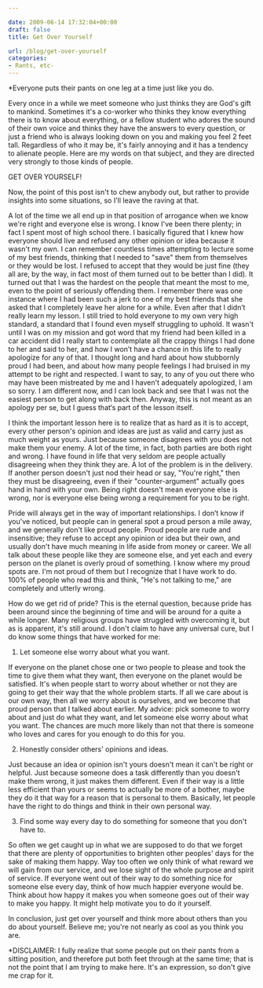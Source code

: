 ```yaml
---

date: 2009-06-14 17:32:04+00:00
draft: false
title: Get Over Yourself

url: /blog/get-over-yourself
categories:
- Rants, etc-
---
```


*Everyone puts their pants on one leg at a time just like you do.




Every once in a while we meet someone who just thinks they are God's gift to mankind. Sometimes it's a co-worker who thinks they know everything there is to know about everything, or a fellow student who adores the sound of their own voice and thinks they have the answers to every question, or just a friend who is always looking down on you and making you feel 2 feet tall. Regardless of who it may be, it's fairly annoying and it has a tendency to alienate people. Here are my words on that subject, and they are directed very strongly to those kinds of people.




GET OVER YOURSELF!




Now, the point of this post isn't to chew anybody out, but rather to provide insights into some situations, so I'll leave the raving at that.




A lot of the time we all end up in that position of arrogance when we know we're right and everyone else is wrong. I know I've been there plenty; in fact I spent most of high school there. I basically figured that I knew how everyone should live and refused any other opinion or idea because it wasn't my own. I can remember countless times attempting to lecture some of my best friends, thinking that I needed to "save" them from themselves or they would be lost. I refused to accept that they would be just fine (they all are, by the way, in fact most of them turned out to be better than I did). It turned out that I was the hardest on the people that meant the most to me, even to the point of seriously offending them. I remember there was one instance where I had been such a jerk to one of my best friends that she asked that I completely leave her alone for a while. Even after that I didn’t really learn my lesson. I still tried to hold everyone to my own very high standard, a standard that I found even myself struggling to uphold. It wasn't until I was on my mission and got word that my friend had been killed in a car accident did I really start to contemplate all the crappy things I had done to her and said to her, and how I won’t have a chance in this life to really apologize for any of that. I thought long and hard about how stubbornly proud I had been, and about how many people feelings I had bruised in my attempt to be right and respected. I want to say, to any of you out there who may have been mistreated by me and I haven't adequately apologized, I am so sorry. I am different now, and I can look back and see that I was not the easiest person to get along with back then. Anyway, this is not meant as an apology per se, but I guess that‘s part of the lesson itself.




I think the important lesson here is to realize that as hard as it is to accept, every other person's opinion and ideas are just as valid and carry just as much weight as yours. Just because someone disagrees with you does not make them your enemy. A lot of the time, in fact, both parties are both right and wrong. I have found in life that very seldom are people actually disagreeing when they think they are. A lot of the problem is in the delivery. If another person doesn't just nod their head or say, "You're right," then they must be disagreeing, even if their "counter-argument" actually goes hand in hand with your own. Being right doesn't mean everyone else is wrong, nor is everyone else being wrong a requirement for you to be right.




Pride will always get in the way of important relationships. I don’t know if you've noticed, but people can in general spot a proud person a mile away, and we generally don't like proud people. Proud people are rude and insensitive; they refuse to accept any opinion or idea but their own, and usually don't have much meaning in life aside from money or career. We all talk about these people like they are someone else, and yet each and every person on the planet is overly proud of something. I know where my proud spots are. I'm not proud of them but I recognize that I have work to do. 100% of people who read this and think, "He's not talking to me," are completely and utterly wrong.




How do we get rid of pride? This is the eternal question, because pride has been around since the beginning of time and will be around for a quite a while longer. Many religious groups have struggled with overcoming it, but as is apparent, it's still around. I don't claim to have any universal cure, but I do know some things that have worked for me:




1. Let someone else worry about what you want.




If everyone on the planet chose one or two people to please and took the time to give them what they want, then everyone on the planet would be satisfied. It's when people start to worry about whether or not they are going to get their way that the whole problem starts. If all we care about is our own way, then all we worry about is ourselves, and we become that proud person that I talked about earlier. My advice: pick someone to worry about and just do what they want, and let someone else worry about what you want. The chances are much more likely than not that there is someone who loves and cares for you enough to do this for you.




2. Honestly consider others' opinions and ideas.




Just because an idea or opinion isn't yours doesn't mean it can't be right or helpful. Just because someone does a task differently than you doesn't make them wrong, it just makes them different. Even if their way is a little less efficient than yours or seems to actually be more of a bother, maybe they do it that way for a reason that is personal to them. Basically, let people have the right to do things and think in their own personal way.




3. Find some way every day to do something for someone that you don't have to.




So often we get caught up in what we are supposed to do that we forget that there are plenty of opportunities to brighten other peoples' days for the sake of making them happy. Way too often we only think of what reward we will gain from our service, and we lose sight of the whole purpose and spirit of service. If everyone went out of their way to do something nice for someone else every day, think of how much happier everyone would be. Think about how happy it makes you when someone goes out of their way to make you happy. It might help motivate you to do it yourself.




In conclusion, just get over yourself and think more about others than you do about yourself. Believe me; you're not nearly as cool as you think you are.




*DISCLAIMER: I fully realize that some people put on their pants from a sitting position, and therefore put both feet through at the same time; that is not the point that I am trying to make here. It's an expression, so don't give me crap for it. 
